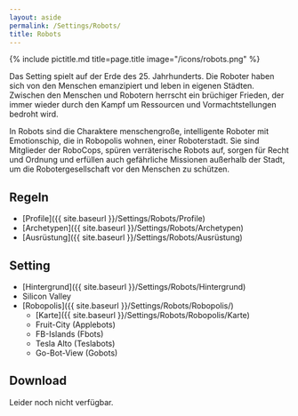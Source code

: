 ```yaml
---
layout: aside
permalink: /Settings/Robots/
title: Robots
---
```

{% include pictitle.md title=page.title image="/icons/robots.png" %}

Das Setting spielt auf der Erde des 25. Jahrhunderts. Die Roboter haben sich von den Menschen emanzipiert und leben in eigenen Städten. Zwischen den Menschen und Robotern herrscht ein brüchiger Frieden, der immer wieder durch den Kampf um Ressourcen und Vormachtstellungen bedroht wird.

In Robots sind die Charaktere menschengroße, intelligente Roboter mit Emotionschip, die in Robopolis wohnen, einer Roboterstadt. Sie sind Mitglieder der RoboCops, spüren verräterische Robots auf, sorgen für Recht und Ordnung und erfüllen auch gefährliche Missionen außerhalb der Stadt, um die Robotergesellschaft vor den Menschen zu schützen.

## Regeln

- [Profile]({{ site.baseurl }}/Settings/Robots/Profile)
- [Archetypen]({{ site.baseurl }}/Settings/Robots/Archetypen)
- [Ausrüstung]({{ site.baseurl }}/Settings/Robots/Ausrüstung)

## Setting

- [Hintergrund]({{ site.baseurl }}/Settings/Robots/Hintergrund)
- Silicon Valley
- [Robopolis]({{ site.baseurl }}/Settings/Robots/Robopolis/)
  - [Karte]({{ site.baseurl }}/Settings/Robots/Robopolis/Karte)
  - Fruit-City (Applebots)
  - FB-Islands (Fbots)
  - Tesla Alto (Teslabots)
  - Go-Bot-View (Gobots)

## Download

Leider noch nicht verfügbar.
